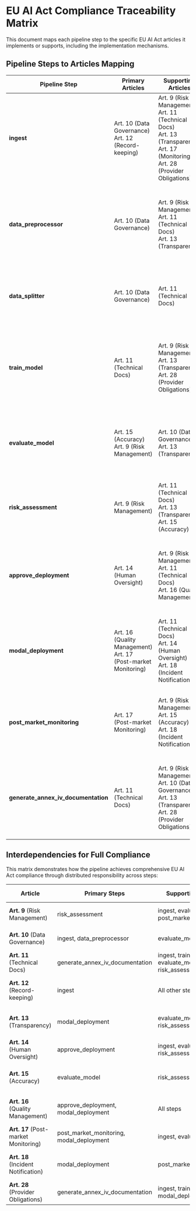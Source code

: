 # EU AI Act Compliance Traceability Matrix

This document maps each pipeline step to the specific EU AI Act articles it implements or supports, including the implementation mechanisms.

## Pipeline Steps to Articles Mapping

| Pipeline Step                       | Primary Articles                                                 | Supporting Articles                                                                                                                      | Implementation Mechanisms                                                                                                               |
| ----------------------------------- | ---------------------------------------------------------------- | ---------------------------------------------------------------------------------------------------------------------------------------- | --------------------------------------------------------------------------------------------------------------------------------------- |
| **ingest**                          | Art. 10 (Data Governance)<br>Art. 12 (Record-keeping)            | Art. 9 (Risk Management)<br>Art. 11 (Technical Docs)<br>Art. 13 (Transparency)<br>Art. 17 (Monitoring)<br>Art. 28 (Provider Obligations) | • SHA-256 hash for provenance<br>• WhyLogs data quality profiles<br>• Detailed dataset metadata<br>• Sensitive attribute identification |
| **data_preprocessor**               | Art. 10 (Data Governance)                                        | Art. 9 (Risk Management)<br>Art. 11 (Technical Docs)<br>Art. 13 (Transparency)                                                           | • Preprocessing pipeline documentation<br>• Transformation tracking<br>• Checksum verification<br>• Protected attribute preservation    |
| **data_splitter**                   | Art. 10 (Data Governance)                                        | Art. 11 (Technical Docs)                                                                                                                 | • Stratified sampling documentation<br>• Dataset split rationale<br>• Distribution preservation evidence                                |
| **train_model**                     | Art. 11 (Technical Docs)                                         | Art. 9 (Risk Management)<br>Art. 13 (Transparency)<br>Art. 28 (Provider Obligations)                                                     | • Hyperparameter documentation<br>• Training metrics recording<br>• Model versioning<br>• Training process metadata                     |
| **evaluate_model**                  | Art. 15 (Accuracy)<br>Art. 9 (Risk Management)                   | Art. 10 (Data Governance)<br>Art. 13 (Transparency)                                                                                      | • Performance metrics calculation<br>• Fairness evaluation across groups<br>• Bias detection<br>• Performance visualization             |
| **risk_assessment**                 | Art. 9 (Risk Management)                                         | Art. 11 (Technical Docs)<br>Art. 13 (Transparency)<br>Art. 15 (Accuracy)                                                                 | • Hazard identification<br>• Risk scoring methodology<br>• Risk register maintenance<br>• Mitigation documentation                      |
| **approve_deployment**              | Art. 14 (Human Oversight)                                        | Art. 9 (Risk Management)<br>Art. 11 (Technical Docs)<br>Art. 16 (Quality Management)                                                     | • Interactive human review UI<br>• Threshold checking<br>• Decision documentation<br>• Approval record with rationale                   |
| **modal_deployment**                | Art. 16 (Quality Management)<br>Art. 17 (Post-market Monitoring) | Art. 11 (Technical Docs)<br>Art. 14 (Human Oversight)<br>Art. 18 (Incident Notification)                                                 | • Version-controlled model deployment<br>• Endpoint documentation<br>• Deployment record<br>• Model card generation                     |
| **post_market_monitoring**          | Art. 17 (Post-market Monitoring)                                 | Art. 9 (Risk Management)<br>Art. 15 (Accuracy)<br>Art. 18 (Incident Notification)                                                        | • Monitoring plan generation<br>• Alert thresholds definition<br>• Drift detection<br>• Responsible parties designation                 |
| **generate_annex_iv_documentation** | Art. 11 (Technical Docs)                                         | Art. 9 (Risk Management)<br>Art. 10 (Data Governance)<br>Art. 13 (Transparency)<br>Art. 28 (Provider Obligations)                        | • Comprehensive technical documentation<br>• System specification<br>• Cross-reference to test results<br>• Traceability information    |

## Interdependencies for Full Compliance

This matrix demonstrates how the pipeline achieves comprehensive EU AI Act compliance through distributed responsibility across steps:

| Article                              | Primary Steps                            | Supporting Steps                                     | Complete When                                |
| ------------------------------------ | ---------------------------------------- | ---------------------------------------------------- | -------------------------------------------- |
| **Art. 9** (Risk Management)         | risk_assessment                          | ingest, evaluate_model, post_market_monitoring       | Risk register complete with mitigations      |
| **Art. 10** (Data Governance)        | ingest, data_preprocessor                | evaluate_model                                       | Data quality profiled and documented         |
| **Art. 11** (Technical Docs)         | generate_annex_iv_documentation          | ingest, train_model, evaluate_model, risk_assessment | Annex IV documentation generated             |
| **Art. 12** (Record-keeping)         | ingest                                   | All other steps                                      | Comprehensive logging throughout pipeline    |
| **Art. 13** (Transparency)           | modal_deployment                         | evaluate_model, risk_assessment                      | Model card and user information complete     |
| **Art. 14** (Human Oversight)        | approve_deployment                       | ingest, evaluate_model, risk_assessment              | Human review with approval record            |
| **Art. 15** (Accuracy)               | evaluate_model                           | risk_assessment                                      | Performance metrics documented and evaluated |
| **Art. 16** (Quality Management)     | approve_deployment, modal_deployment     | All steps                                            | Quality management system implemented        |
| **Art. 17** (Post-market Monitoring) | post_market_monitoring, modal_deployment | ingest, evaluate_model                               | Monitoring plan implemented with thresholds  |
| **Art. 18** (Incident Notification)  | modal_deployment                         | post_market_monitoring                               | Incident reporting mechanism established     |
| **Art. 28** (Provider Obligations)   | generate_annex_iv_documentation          | ingest, train_model, modal_deployment                | All compliance documentation available       |
